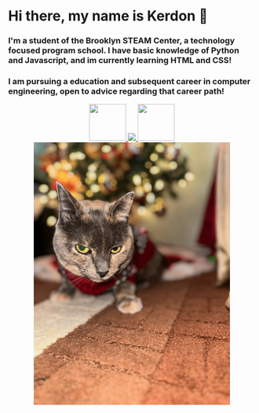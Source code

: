 # Hi there, my name is Kerdon 👋
### I'm a student of the Brooklyn STEAM Center, a technology focused program school. I have basic knowledge of Python and Javascript, and im currently learning HTML and CSS!
### I am pursuing a education and subsequent career in computer engineering, open to advice regarding that career path!
<center>

<a href="https://www.linkedin.com/in/kerdon-chapman-614884281/"> 
    <img src="https://cdn1.iconfinder.com/data/icons/logotypes/32/circle-linkedin-512.png" width="75" height="75"> 
</a><a href="https://replit.com/@KerdonChapman"> 
    <img src="https://upload.wikimedia.org/wikipedia/commons/thumb/7/78/New_Replit_Logo.svg/2048px-New_Replit_Logo.svg.png" width="75"> 
</a><a href="https://drive.google.com/file/d/1D6VUqpQPbTiR68BUN4Gj-csg2CWDNRUw/view?usp=sharing">
    <img src="https://cdn-icons-png.flaticon.com/512/6614/6614677.png" width="75" height="75">
</a>

<img src="IMG_5240.jpg" width="400">
</center>
<!--
**Candog85/Candog85** is a ✨ _special_ ✨ repository because its `README.md` (this file) appears on your GitHub profile.

Here are some ideas to get you started:

- 🔭 I’m currently working on ...
- 🌱 I’m currently learning ...
- 👯 I’m looking to collaborate on ...
- 🤔 I’m looking for help with ...
- 💬 Ask me about ...
- 📫 How to reach me: ...
- 😄 Pronouns: ...
- ⚡ Fun fact: ...
-->
